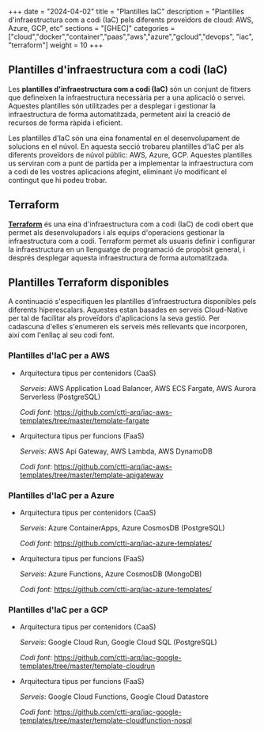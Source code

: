 +++
date        = "2024-04-02"
title       = "Plantilles IaC"
description = "Plantilles d'infraestructura com a codi (IaC) pels diferents proveïdors de cloud: AWS, Azure, GCP, etc"
sections    = "[GHEC]"
categories  = ["cloud","docker","container","paas","aws","azure","gcloud","devops", "iac", "terraform"]
weight      = 10
+++


## Plantilles d'infraestructura com a codi (IaC)

Les **plantilles d'infraestructura com a codi (IaC)** són un conjunt de fitxers que defineixen la infraestructura necessària per a una aplicació o servei. Aquestes plantilles són utilitzades per a desplegar i gestionar la infraestructura de forma automatitzada, permetent així la creació de recursos de forma ràpida i eficient.

Les plantilles d'IaC són una eina fonamental en el desenvolupament de solucions en el núvol. En aquesta secció trobareu plantilles d'IaC per als diferents proveïdors de núvol públic: AWS, Azure, GCP. Aquestes plantilles us serviran com a punt de partida per a implementar la infraestructura com a codi de les vostres aplicacions afegint, eliminant i/o modificant el contingut que hi podeu trobar.

## Terraform

**[Terraform](https://www.terraform.io/)** és una eina d'infraestructura com a codi (IaC) de codi obert que permet als desenvolupadors i als equips d'operacions gestionar la infraestructura com a codi. Terraform permet als usuaris definir i configurar la infraestructura en un llenguatge de programació de propòsit general, i després desplegar aquesta infraestructura de forma automatitzada.

## Plantilles Terraform disponibles

A continuació s'especifiquen les plantilles d'infraestructura disponibles pels diferents hiperescalars. Aquestes estan basades en serveis Cloud-Native per tal de facilitar als proveïdors d'aplicacions la seva gestió. Per cadascuna d'elles s'enumeren els serveis més rellevants que incorporen, així com l'enllaç al seu codi font.

### Plantilles d'IaC per a AWS

* Arquitectura tipus per contenidors (CaaS)

    _Serveis_: AWS Application Load Balancer, AWS ECS Fargate, AWS Aurora Serverless (PostgreSQL)

    _Codi font_: https://github.com/ctti-arq/iac-aws-templates/tree/master/template-fargate

* Arquitectura tipus per funcions (FaaS)

    _Serveis_: AWS Api Gateway, AWS Lambda, AWS DynamoDB

    _Codi font_: https://github.com/ctti-arq/iac-aws-templates/tree/master/template-apigateway


### Plantilles d'IaC per a Azure

* Arquitectura tipus per contenidors (CaaS)

    _Serveis_: Azure ContainerApps, Azure CosmosDB (PostgreSQL)

    _Codi font_: https://github.com/ctti-arq/iac-azure-templates/

* Arquitectura tipus per funcions (FaaS)

    _Serveis_: Azure Functions, Azure CosmosDB (MongoDB)

    _Codi font_: https://github.com/ctti-arq/iac-azure-templates/

### Plantilles d'IaC per a GCP

* Arquitectura tipus per contenidors (CaaS)

    _Serveis_: Google Cloud Run, Google Cloud SQL (PostgreSQL)

    _Codi font_: https://github.com/ctti-arq/iac-google-templates/tree/master/template-cloudrun

* Arquitectura tipus per funcions (FaaS)

    _Serveis_: Google Cloud Functions, Google Cloud Datastore

    _Codi font_: https://github.com/ctti-arq/iac-google-templates/tree/master/template-cloudfunction-nosql

